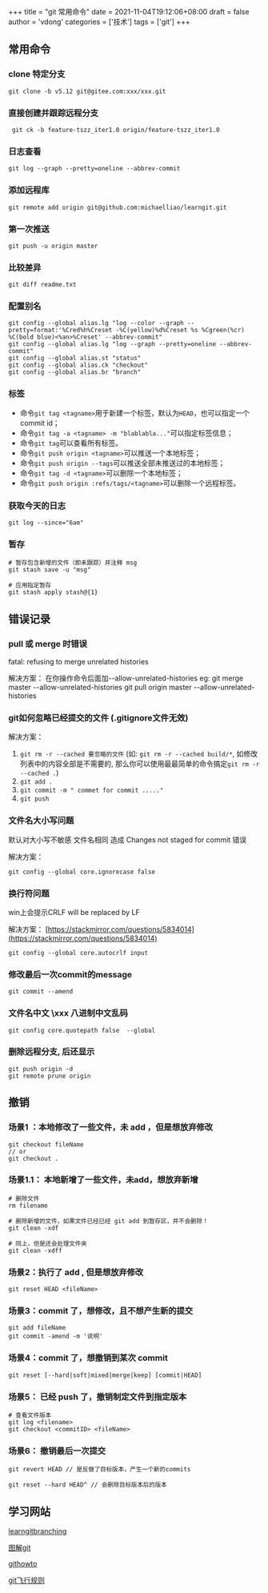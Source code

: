 +++
title = "git 常用命令"
date = 2021-11-04T19:12:06+08:00
draft = false
author = 'vdong'
categories = ['技术']
tags = ['git']
+++

## 常用命令

### clone 特定分支
```shell
git clone -b v5.12 git@gitee.com:xxx/xxx.git
```

### 直接创建并跟踪远程分支
```git
 git ck -b feature-tszz_iter1.0 origin/feature-tszz_iter1.0
```

### 日志查看
```shell
git log --graph --pretty=oneline --abbrev-commit
```

### 添加远程库
```shell
git remote add origin git@github.com:michaelliao/learngit.git
```

### 第一次推送
```shell
git push -u origin master
```

### 比较差异
```shell
git diff readme.txt
```

### 配置别名
```shell
git config --global alias.lg "log --color --graph --pretty=format:'%Cred%h%Creset -%C(yellow)%d%Creset %s %Cgreen(%cr) %C(bold blue)<%an>%Creset' --abbrev-commit"
git config --global alias.lg "log --graph --pretty=oneline --abbrev-commit"
git config --global alias.st "status"
git config --global alias.ck "checkout"
git config --global alias.br "branch"
```

### 标签
- 命令`git tag <tagname>`用于新建一个标签，默认为`HEAD`，也可以指定一个commit id；
- 命令`git tag -a <tagname> -m "blablabla..."`可以指定标签信息；
- 命令`git tag`可以查看所有标签。
- 命令`git push origin <tagname>`可以推送一个本地标签；
- 命令`git push origin --tags`可以推送全部未推送过的本地标签；
- 命令`git tag -d <tagname>`可以删除一个本地标签；
- 命令`git push origin :refs/tags/<tagname>`可以删除一个远程标签。

### 获取今天的日志
```shell
git log --since="6am"
```

### 暂存

```shell
# 暂存包含新增的文件（即未跟踪）并注释 msg
git stash save -u "msg"

# 应用指定暂存
git stash apply stash@{1}
```

## 错误记录

### pull 或 merge 时错误
fatal: refusing to merge unrelated histories

解决方案：
在你操作命令后面加--allow-unrelated-histories
eg:
git merge master --allow-unrelated-histories
git pull origin master --allow-unrelated-histories


### git如何忽略已经提交的文件 (.gitignore文件无效)
解决方案：

1. `git rm -r --cached 要忽略的文件` (如: `git rm -r --cached build/*`, 如修改列表中的内容全部是不需要的, 那么你可以使用最最简单的命令搞定`git rm -r --cached .`)
1. `git add .`
1. `git commit -m " commet for commit ....."`
1. `git push`



### 文件名大小写问题
默认对大小写不敏感
文件名相同 造成 Changes not staged for commit 错误

解决方案：

```shell
git config --global core.ignorecase false
```

### 换行符问题
win上会提示CRLF will be replaced by LF


解决方案：
[https://stackmirror.com/questions/5834014](https://stackmirror.com/questions/5834014)
```shell
git config --global core.autocrlf input
```

### 修改最后一次commit的message
```shell
git commit --amend
```

### 文件名中文 \xxx 八进制中文乱码
```shell
git config core.quotepath false  --global
```

### 删除远程分支, 后还显示
```shell
git push origin -d 
git remote prune origin
```


## 撤销

### 场景1 ：本地修改了一些文件，未 add ，但是想放弃修改
```shell
git checkout fileName
// or
git checkout .
```

### 场景1.1： 本地新增了一些文件，未add，想放弃新增

```shell
# 删除文件
rm filename

# 删除新增的文件，如果文件已经已经 git add 到暂存区，并不会删除！ 
git clean -xdf

# 同上，但是还会处理文件夹
git clean -xdff
```

### 场景2：执行了 add , 但是想放弃修改

```shell
git reset HEAD <fileName>
```

### 场景3：commit 了，想修改，且不想产生新的提交
```shell
git add fileName 
git commit -amend -m '说明'
```
###  场景4：commit 了，想撤销到某次 commit
```shell
git reset [--hard|soft|mixed|merge|keep] [commit|HEAD]
```

### 场景5： 已经 push 了，撤销制定文件到指定版本
```shell
# 查看文件版本
git log <filename>
git checkout <commitID> <fileName>
```

### 场景6： 撤销最后一次提交
```shell
git revert HEAD // 是反做了目标版本，产生一个新的commits

git reset --hard HEAD^ // 会删除目标版本后的版本
```

## 学习网站
[learngitbranching](https://learngitbranching.js.org/)

[图解git](http://marklodato.github.io/visual-git-guide/index-zh-cn.html)

[githowto](https://githowto.com/)

[git飞行规则](https://github.com/k88hudson/git-flight-rules/blob/master/README_zh-CN.md)